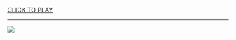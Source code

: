 
<a href="https://premium76.site?title=bow_master_game_unblocked&ref=13M">CLICK TO PLAY</a></h3>
<hr>

<a href="https://premium76.site?title=bow_master_game_unblocked&ref=13M"><img src="https://clearcache.store/games.png"></a>


